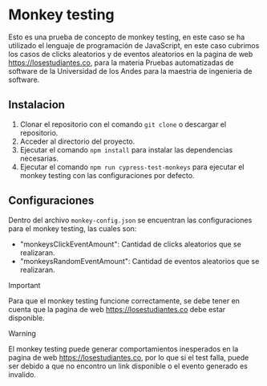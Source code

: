 # Monkey testing 
Esto es una prueba de concepto de monkey testing, en este caso se ha utilizado el lenguaje de programación de JavaScript,
en este caso cubrimos los casos de clicks aleatorios y de eventos aleatorios en la pagina de web https://losestudiantes.co, para la materia Pruebas automatizadas de software de la Universidad de los Andes para la maestria de ingenieria de software.

## Instalacion

1. Clonar el repositorio con el comando `git clone` o descargar el repositorio.
2. Acceder al directorio del proyecto.
3. Ejecutar el comando `npm install` para instalar las dependencias necesarias.
4. Ejecutar el comando `npm run cypress-test-monkeys` para ejecutar el monkey testing con las configuraciones por defecto.

## Configuraciones
Dentro del archivo `monkey-config.json` se encuentran las configuraciones para el monkey testing, las cuales son:

- "monkeysClickEventAmount": Cantidad de clicks aleatorios que se realizaran.
- "monkeysRandomEventAmount": Cantidad de eventos aleatorios que se realizaran.

>[!IMPORTANT]
>Para que el monkey testing funcione correctamente, se debe tener en cuenta que la pagina de web https://losestudiantes.co debe estar disponible.

>[!WARNING]
> El monkey testing puede generar comportamientos inesperados en la pagina de web https://losestudiantes.co, por lo que si el test falla, puede ser debido a que no encontro un link disponible o el evento generado es invalido.
